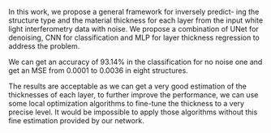 In this work, we propose a general framework for inversely predict-
ing the structure type and the material thickness for each layer from
the input white light interferometry data with noise. We propose
a combination of UNet for denoising, CNN for classification and
MLP for layer thickness regression to address the problem.


We can get an accuracy of 93.14% in the classification for no noise one and get an MSE from 0.0001 to 0.0036 in eight structures. 

The results are acceptable as we can get a very good estimation of the thicknesses of each layer, to further improve the performance, we can use some local optimization algorithms to fine-tune the thickness to a very precise level. It would be impossible to apply those algorithms without this fine estimation provided by our network. 


